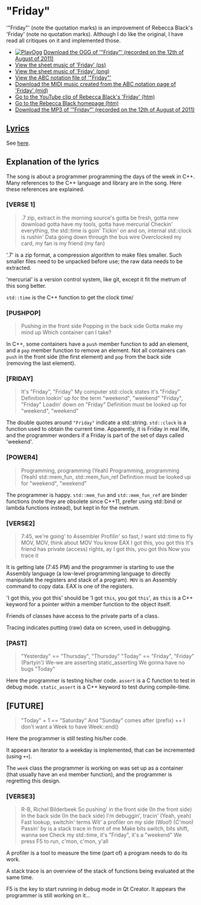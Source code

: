 # "Friday"

'"Friday"' (note the quotation marks) is an
improvement of Rebecca Black's 'Friday' (note no quotation marks).
Although I do like the original, I have read all critiques on it and
implemented those.

- [![PlayOgg](http://static.fsf.org/playogg/Play_ogg_80x15.png "I support PlayOgg!")](http://playogg.org)
  [Download the OGG of '"Friday"' (recorded on the 12th of August of 2011)](http://www.richelbilderbeek.nl/CD07_Friday20110812.ogg)
- [View the sheet music of 'Friday' (ps)](54_friday.ps)
- [View the sheet music of 'Friday' (png)](54_friday.png)
- [View the ABC notation file of '"Friday"'](54_friday.abc)
- [Download the MIDI music created from the ABC notation page of 'Friday' (mid)](http://www.richelbilderbeek.nl/SongFriday.mid)
- [Go to the YouTube clip of Rebecca Black's 'Friday' (htm)](https://youtu.be/kfVsfOSbJY0)
- [Go to the Rebecca Black homepage (htm)](http://rebeccablackonline.com)
- [Download the MP3 of '"Friday"' (recorded on the 12th of August of 2011)](http://www.richelbilderbeek.nl/CD07_Friday20110812.mp3)

## [Lyrics](54_friday.txt)

See [here](54_friday.txt).

## Explanation of the lyrics

The song is about a programmer programming the days of the week
in C++. Many references to the C++ language and library are
in the song. Here these references are explained.

### [VERSE 1]

> .7 zip, extract in the morning
> source's gotta be fresh, gotta new download
> gotta have my tools, gotta have mercurial
> Checkin' everything, the std::time is goin'
> Tickin' on and on, internal std::clock is rushin'
> Data going down through the bus wire
> Overclocked my card, my fan is my friend (my fan)

'.7' is a zip format, a compression algorithm to make files
smaller. Such smaller files need to be unpacked before use; the raw
data needs to be extracted.

'mercurial' is a version control system, like git, except
it fit the metrum of this song better.

`std::time` is the C++ function to get the clock time/

### [PUSHPOP]

> Pushing in the front side
> Popping in the back side
> Gotta make my mind up
> Which container can I take?

In C++, some containers have a `push` member function to add an element,
and a `pop` member function to remove an element. Not all containers can
`push` in the front side (the first element) and `pop` from the back
side (removing the last element).

### [FRIDAY]

> It's "Friday", "Friday"
> My computer std::clock states it's "Friday"
> Definition lookin' up for the term "weekend", "weekend"
> "Friday", "Friday"
> Loadin' down on "Friday"
> Definition must be looked up for "weekend", "weekend"

The double quotes around `"Friday"` indicate a std::string.
`std::clock` is a function used to obtain the current time.
Apparently, it is Friday in real life, and the programmer
wonders if a Friday is part of the set of days called 'weekend'.

### [POWER4]

> Programming, programming (Yeah)
> Programming, programming (Yeah)
> std::mem_fun, std::mem_fun_ref
> Definition must be looked up for "weekend", "weekend"

The programmer is happy.
`std::mem_fun` and `std::mem_fun_ref` are
binder functions (note they are obsolete since C++11,
prefer using std::bind or lambda functions instead),
but kept in for the metrum.

### [VERSE2]

> 7:45, we're going' to Assembler
> Profilin' so fast, I want std::time to fly
> MOV, MOV, think about MOV
> You know EAX
> I got this, you got this
> It's friend has private (access) rights, ay
> I got this, you got this
> Now you trace it

It is getting late (7:45 PM) and the programmer is
starting to use the Assembly language (a low-level
programming language to directly manipulate the
registers and stack of a program). `MOV` is an Assembly
command to copy data. EAX is one of the registers.

'I got this, you got this' should be 'I got `this`, you got `this`',
as `this` is a C++ keyword for a pointer
within a member function to the object itself.

Friends of classes have access to the private parts of a class.

Tracing indicates putting (raw) data on screen, used in debugging.

### [PAST]

> "Yesterday" == "Thursday", "Thursday"
> "Today" == "Friday", "Friday" (Partyin')
> We-we are asserting
> static_asserting
> We gonna have no bugs "Today"

Here the programmer is testing his/her code.
`assert` is a C function to test in debug mode.
`static_assert` is a C++ keyword to test during compile-time.

## [FUTURE]

> "Today" + 1 == "Saturday"
> And "Sunday" comes after (prefix) ++
> I don't want a Week to have Week::end()

Here the programmer is still testing his/her code.

It appears an iterator to a weekday is implemented, that can
be incremented (using `++`).

The `week` class the programmer is working on was set up as a
container (that usually have an `end` member function), and the
programmer is regretting this design.

### [VERSE3]

> R-B, Richel Bilderbeek
> So pushing' in the front side (In the front side)
> In the back side (In the back side)
> I'm debuggin', tracin' (Yeah, yeah)
> Fast lookup, switchin' terms
> Wit' a profiler on my side (Woo!)
> (C'mon) Passin' by is a stack trace in front of me
> Make bits switch, bits shift, wanna see
> Check my std::time, it's "Friday", it's a "weekend"
> We press F5 to run, c'mon, c'mon, y'all

A profiler is a tool to measure the time (part of) a program
needs to do its work.

A stack trace is an overview of the stack of functions
being evaluated at the same time.

F5 is the key to start running in debug mode in Qt Creator.
It appears the programmer is still working on it...
